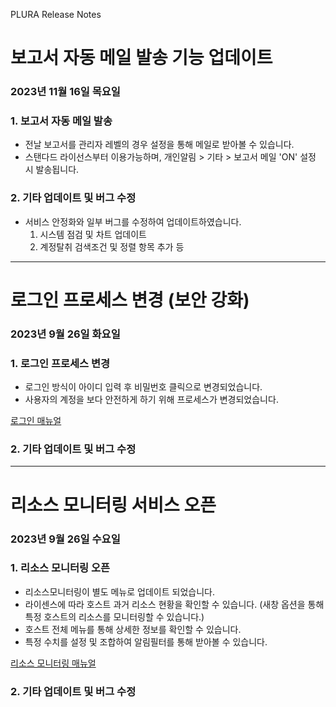 PLURA Release Notes

# 보고서 자동 메일 발송 기능 업데이트 

### 2023년 11월 16일 목요일

### 1. 보고서 자동 메일 발송

- 전날 보고서를 관리자 레벨의 경우 설정을 통해 메일로 받아볼 수 있습니다.
- 스탠다드 라이선스부터 이용가능하며, 개인알림 > 기타 > 보고서 메일 'ON' 설정 시 발송됩니다.

### 2. 기타 업데이트 및 버그 수정

- 서비스 안정화와 일부 버그를 수정하여 업데이트하였습니다.
   1) 시스템 점검 및 차트 업데이트
   2) 계정탈취 검색조건 및 정렬 항목 추가 등

---

# 로그인 프로세스 변경 (보안 강화)

### 2023년 9월 26일 화요일

### 1. 로그인 프로세스 변경

- 로그인 방식이 아이디 입력 후 비밀번호 클릭으로 변경되었습니다.
- 사용자의 계정을 보다 안전하게 하기 위해 프로세스가 변경되었습니다.

[로그인 매뉴얼](https://docs.plura.io/ko/login)

### 2. 기타 업데이트 및 버그 수정

---

# 리소스 모니터링 서비스 오픈

### 2023년 9월 26일 수요일

### 1. 리소스 모니터링 오픈

- 리소스모니터링이 별도 메뉴로 업데이트 되었습니다.
- 라이센스에 따라 호스트 과거 리소스 현황을 확인할 수 있습니다. (새창 옵션을 통해 특정 호스트의 리소스를 모니터링할 수 있습니다.)
- 호스트 전체 메뉴를 통해 상세한 정보를 확인할 수 있습니다.
- 특정 수치를 설정 및 조합하여 알림필터를 통해 받아볼 수 있습니다.

[리소스 모니터링 매뉴얼](https://docs.plura.io/ko/fn/comm/resmon/host)

### 2. 기타 업데이트 및 버그 수정
